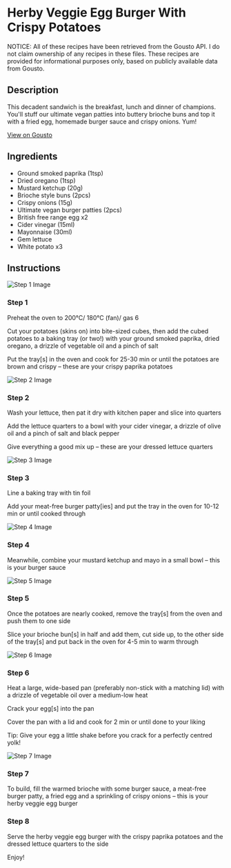 # Herby Veggie Egg Burger With Crispy Potatoes

NOTICE: All of these recipes have been retrieved from the Gousto API. I do not claim ownership of any recipes in these files. These recipes are provided for informational purposes only, based on publicly available data from Gousto.

## Description

This decadent sandwich is the breakfast, lunch and dinner of champions. You'll stuff our ultimate vegan patties into buttery brioche buns and top it with a fried egg, homemade burger sauce and crispy onions. Yum!

[View on Gousto](https://www.gousto.co.uk/recipes/cookbook/herby-veggie-egg-burger-with-crispy-potatoes)

## Ingredients

- Ground smoked paprika (1tsp)
- Dried oregano (1tsp)
- Mustard ketchup (20g)
- Brioche style buns (2pcs)
- Crispy onions (15g)
- Ultimate vegan burger patties (2pcs)
- British free range egg x2
- Cider vinegar (15ml)
- Mayonnaise (30ml)
- Gem lettuce
- White potato x3

## Instructions

![Step 1 Image](https://production-media.gousto.co.uk/cms/recipe-step-image/Step-1-1670932680517-x200.jpg)

### Step 1

Preheat the oven to 200°C/ 180°C (fan)/ gas 6

Cut your potatoes (skins on) into bite-sized cubes, then add the cubed potatoes to a baking tray (or two!) with your ground smoked paprika, dried oregano, a drizzle of vegetable oil and a pinch of salt

Put the tray[s] in the oven and cook for 25-30 min or until the potatoes are brown and crispy – these are your crispy paprika potatoes

![Step 2 Image](https://production-media.gousto.co.uk/cms/recipe-step-image/Step-2-1670932683072-x200.jpg)

### Step 2

Wash your lettuce, then pat it dry with kitchen paper and slice into quarters

Add the lettuce quarters to a bowl with your cider vinegar, a drizzle of olive oil and a pinch of salt and black pepper

Give everything a good mix up – these are your dressed lettuce quarters

![Step 3 Image](https://production-media.gousto.co.uk/cms/recipe-step-image/Step-3-1670932686978-x200.jpg)

### Step 3

Line a baking tray with tin foil

Add your meat-free burger patty[ies] and put the tray in the oven for 10-12 min or until cooked through

![Step 4 Image](https://production-media.gousto.co.uk/cms/recipe-step-image/Step-4-1670932689802-x200.jpg)

### Step 4

Meanwhile, combine your mustard ketchup and mayo in a small bowl – this is your burger sauce

![Step 5 Image](https://production-media.gousto.co.uk/cms/recipe-step-image/Step-5-1670932694681-x200.jpg)

### Step 5

Once the potatoes are nearly cooked, remove the tray[s] from the oven and push them to one side

Slice your brioche bun[s] in half and add them, cut side up, to the other side of the tray[s] and put back in the oven for 4-5 min to warm through

![Step 6 Image](https://production-media.gousto.co.uk/cms/recipe-step-image/Step-6-1670932701285-x200.jpg)

### Step 6

Heat a large, wide-based pan (preferably non-stick with a matching lid) with a drizzle of vegetable oil over a medium-low heat

Crack your egg[s] into the pan

Cover the pan with a lid and cook for 2 min or until done to your liking

Tip: Give your egg a little shake before you crack for a perfectly centred yolk!

![Step 7 Image](https://production-media.gousto.co.uk/cms/recipe-step-image/Step-7-1670932709697-x200.jpg)

### Step 7

To build, fill the warmed brioche with some burger sauce, a meat-free burger patty, a fried egg and a sprinkling of crispy onions – this is your herby veggie egg burger

### Step 8

Serve the herby veggie egg burger with the crispy paprika potatoes and the dressed lettuce quarters to the side

Enjoy!

